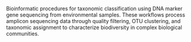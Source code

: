 Bioinformatic procedures for taxonomic classification using DNA marker gene sequencing from environmental 
samples. These workflows process amplicon sequencing data through quality filtering, OTU clustering, and 
taxonomic assignment to characterize biodiversity in complex biological communities.
